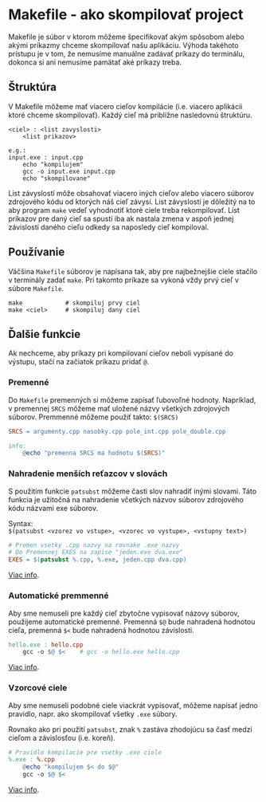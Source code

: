 # Makefile - ako skompilovať project

Makefile je súbor v ktorom môžeme špecifikovať akým spôsobom alebo akými príkazmy chceme skompilovať našu aplikáciu. Výhoda takéhoto prístupu je v tom, že nemusíme manuálne zadávať príkazy do terminálu, dokonca si ani nemusíme pamätať aké príkazy treba.

## Štruktúra
V Makefile môžeme mať viacero cieľov kompilácie (i.e. viacero aplikácii ktoré chceme skompilovať). Každý cieľ má približne nasledovnú štruktúru.
```
<ciel> : <list zavyslosti>
	<list prikazov>

e.g.:
input.exe : input.cpp
	echo "kompilujem"
	gcc -o input.exe input.cpp
	echo "skompilovane"
```
List závyslostí môže obsahovať viacero iných cieľov alebo viacero súborov zdrojového kódu od ktorých náš cieľ závysí. List závyslostí je dôležitý na to aby program `make` vedeľ vyhodnotiť ktoré ciele treba rekompilovať. List príkazov pre daný cieľ sa spustí iba ak nastala zmena v aspoň jednej závislostí daného cieľu odkedy sa naposledy cieľ kompiloval.

## Používanie
Väčšina `Makefile` súborov je napísana tak, aby pre najbežnejšie ciele stačilo v terminály zadať `make`. Pri takomto príkaze sa vykoná vždy prvý cieľ v súbore `Makefile`.
```
make            # skompiluj prvy ciel
make <ciel>     # skompiluj dany ciel
```

## Ďalšie funkcie
Ak nechceme, aby príkazy pri kompilovaní cieľov neboli vypísané do výstupu, stačí na začiatok príkazu pridať `@`.
### Premenné
Do `Makefile` premenných si môžeme zapísať ľubovoľné hodnoty. Napríklad, v premennej `SRCS` môžeme mať uložené názvy všetkých zdrojových súborov. Premmenné môžeme použiť takto: `$(SRCS)`
```Makefile
SRCS = argumenty.cpp nasobky.cpp pole_int.cpp pole_double.cpp

info:
	@echo "premenna SRCS ma hodnotu $(SRCS)"
```

### Nahradenie menších reťazcov v slovách
S použitím funkcie `patsubst` môžeme časti slov nahradiť inými slovami. Táto funkcia je užitočná na nahradenie včetkých názvov súborov zdrojového kódu názvami exe súborov.

Syntax:\
`$(patsubst <vzorez vo vstupe>, <vzorec vo vystupe>, <vstupny text>)`

```Makefile
# Premen vsetky .cpp nazvy na rovnake .exe nazvy
# Do Premennej EXES na zapise "jeden.exe dva.exe"
EXES = $(patsubst %.cpp, %.exe, jeden.cpp dva.cpp)
```
[Viac info](https://www.gnu.org/software/make/manual/html_node/Text-Functions.html).
### Automatické premmenné
Aby sme nemuseli pre každý cieľ zbytočne vypisovať názovy súborov, použijeme automatické premenné. Premenná `$@` bude nahradená hodnotou cieľa, premenná `$<` bude nahradená hodnotou závislosti.

```Makefile
hello.exe : hello.cpp
	gcc -o $@ $<	# gcc -o hello.exe hello.cpp
```
[Viac info](https://riptutorial.com/makefile/example/21469/automatic-variables).

### Vzorcové ciele
Aby sme nemuseli podobné ciele viackrát vypisovať, môžeme napísať jedno pravidlo, napr. ako skompilovať všetky `.exe` súbory.

Rovnako ako pri použití `patsubst`, znak `%` zastáva zhodojúcu sa časť medzi cieľom a závislosťou (i.e. koreň).

```Makefile
# Pravidlo kompilacie pre vsetky .exe ciele
%.exe : %.cpp
	@echo "kompilujem $< do $@"
	gcc -o $@ $<
```
[Viac info](https://www.gnu.org/software/make/manual/html_node/Pattern-Rules.html#Pattern-Rules).
